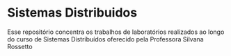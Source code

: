 # Sistemas Distribuidos
 Esse repositório concentra os trabalhos de laboratórios realizados ao longo do curso de Sistemas Distribuídos oferecido pela Professora Silvana Rossetto
